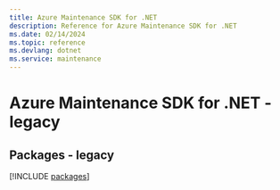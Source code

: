 ```yaml
---
title: Azure Maintenance SDK for .NET
description: Reference for Azure Maintenance SDK for .NET
ms.date: 02/14/2024
ms.topic: reference
ms.devlang: dotnet
ms.service: maintenance
---
```

# Azure Maintenance SDK for .NET - legacy
## Packages - legacy
[!INCLUDE [packages](maintenance-index.md)]